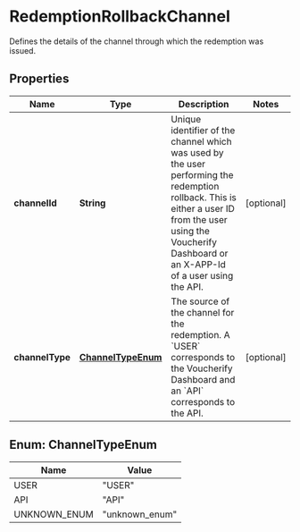 

# RedemptionRollbackChannel

Defines the details of the channel through which the redemption was issued.

## Properties

| Name | Type | Description | Notes |
|------------ | ------------- | ------------- | -------------|
|**channelId** | **String** | Unique identifier of the channel which was used by the user performing the redemption rollback. This is either a user ID from the user using the Voucherify Dashboard or an X-APP-Id of a user using the API. |  [optional] |
|**channelType** | [**ChannelTypeEnum**](#ChannelTypeEnum) | The source of the channel for the redemption. A &#x60;USER&#x60; corresponds to the Voucherify Dashboard and an &#x60;API&#x60; corresponds to the API. |  [optional] |



## Enum: ChannelTypeEnum

| Name | Value |
|---- | -----|
| USER | &quot;USER&quot; |
| API | &quot;API&quot; |
| UNKNOWN_ENUM | &quot;unknown_enum&quot; |



